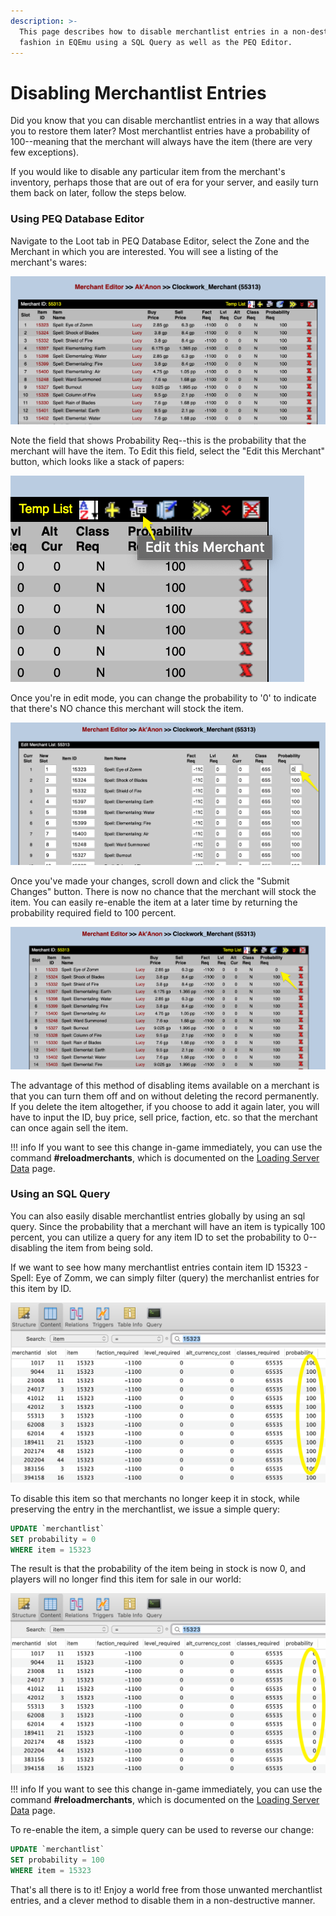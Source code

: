 ```yaml
---
description: >-
  This page describes how to disable merchantlist entries in a non-destructive
  fashion in EQEmu using a SQL Query as well as the PEQ Editor.
---
```


# Disabling Merchantlist Entries

Did you know that you can disable merchantlist entries in a way that allows you to restore them later?  Most merchantlist entries have a probability of 100--meaning that the merchant will always have the item (there are very few exceptions).  

If you would like to disable any particular item from the merchant's inventory, perhaps those that are out of era for your server, and easily turn them back on later, follow the steps below.

### Using PEQ Database Editor

Navigate to the Loot tab in PEQ Database Editor, select the Zone and the Merchant in which you are interested.  You will see a listing of the merchant's wares:

![A merchantlist table in PEQ Database Editor](../../gitbook/assets/merchantlist_entries.png)

Note the field that shows Probability Req--this is the probability that the merchant will have the item.  To Edit this field, select the "Edit this Merchant" button, which looks like a stack of papers:

![Click to edit the merchant&apos;s wares](../../gitbook/assets/merchantlist_edit_this_merchant.png)

Once you're in edit mode, you can change the probability to '0' to indicate that there's NO chance this merchant will stock the item.

![Change the probability to 0](../../gitbook/assets/merchantlist_edit_probability.png)

Once you've made your changes, scroll down and click the "Submit Changes" button.  There is now no chance that the merchant will stock the item.  You can easily re-enable the item at a later time by returning the probability required field to 100 percent.

![A disabled item on a merchantlist](../../gitbook/assets/merchantlist_disabled.png)

The advantage of this method of disabling items available on a merchant is that you can turn them off and on without deleting the record permanently.  If you delete the item altogether, if you choose to add it again later, you will have to input the ID, buy price, sell price, faction, etc. so that the merchant can once again sell the item.

!!! info
      If you want to see this change in-game immediately, you can use the command **#reloadmerchants**, which is documented on the [Loading Server Data](../../../../server/how-to-guides/operation/loading-server-data) page.


### Using an SQL Query

You can also easily disable merchantlist entries globally by using an sql query.  Since the probability that a merchant will have an item is typically 100 percent, you can utilize a query for any item ID to set the probability to 0--disabling the item from being sold.

If we want to see how many merchantlist entries contain item ID 15323 - Spell: Eye of Zomm, we can simply filter (query) the merchanlist entries for this item by ID.

![Item 15323 - Spell: Eye of Zomm](../../gitbook/assets/merchantlist_entries_15323.png)

To disable this item so that merchants no longer keep it in stock, while preserving the entry in the merchantlist, we issue a simple query:

```sql
UPDATE `merchantlist`
SET probability = 0
WHERE item = 15323
```

The result is that the probability of the item being in stock is now 0, and players will no longer find this item for sale in our world:

![This item will no longer be found on any merchant](../../gitbook/assets/merchantlist_entries_15323_disabled.png)

!!! info
      If you want to see this change in-game immediately, you can use the command **#reloadmerchants**, which is documented on the [Loading Server Data](../../../../server/how-to-guides/operation/loading-server-data) page.


To re-enable the item, a simple query can be used to reverse our change:

```sql
UPDATE `merchantlist`
SET probability = 100
WHERE item = 15323
```

That's all there is to it!  Enjoy a world free from those unwanted merchantlist entries, and a clever method to disable them in a non-destructive manner.

